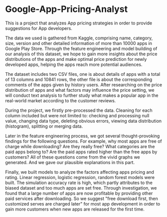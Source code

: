 # Google-App-Pricing-Analyst
This is a project that analyzes App pricing strategies in order to provide suggestions for App developers. 

The data we used is gathered from Kaggle, comprising name, category, size, version and other detailed information of more than 10000 apps in Google Play Store. Through the feature engineering and model building of our analysis of this dataset, we hope to gain more insights about the price distributions of the apps and make optimal price prediction for newly developed apps, helping the apps reach more potential audiences. 

The dataset includes two CSV files, one is about details of apps with a total of 13 columns and 10841 rows, the other file is about the corresponding comments of the apps given by history users. After researching on the price distribution of apps and what factors may influence the price setting, we will conduct text analysis to further study what makes a popular app in the real-world market according to the customer reviews.

During the project, we firstly pre-processed the data. Cleaning for each column included but were not limited to: checking and processing null value, changing data type, deleting obvious errors, viewing data distribution (histogram), splitting or merging data.

Later in the feature engineering process, we got several thought-provoking findings for the following questions. For example, why most apps are free of charge while downloading? Are they really free? What categories are the paid apps belong to? Are the paid apps rated higher than the free apps by customers? All of these questions come from the vivid graphs we generated. And we gave our plausible explanations in this part.

Finally, we built models to analyze the factors affecting apps pricing and rating. Linear regression, logistic regression, random forest models were built. The simulation accuracy rate is high, which partly attributes to the biased dataset and too much apps are set free. Through investigation, we found that a large number of apps are now profitable by providing other paid services after downloading. So we suggest "free download first, then customized serves are charged later" for most app development in order to gain more customers when new apps are released for the first time.



